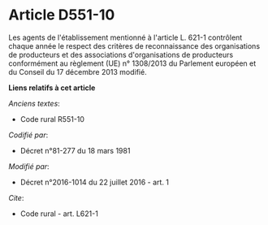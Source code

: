 # Article D551-10

Les agents de l'établissement mentionné à l'article L. 621-1 contrôlent chaque année le respect des critères de
reconnaissance des organisations de producteurs et des associations d'organisations de producteurs conformément au règlement
(UE) n° 1308/2013 du Parlement européen et du Conseil du 17 décembre 2013 modifié.

**Liens relatifs à cet article**

_Anciens textes_:

  - Code rural R551-10

_Codifié par_:

  - Décret n°81-277 du 18 mars 1981

_Modifié par_:

  - Décret n°2016-1014 du 22 juillet 2016 - art. 1

_Cite_:

  - Code rural - art. L621-1
